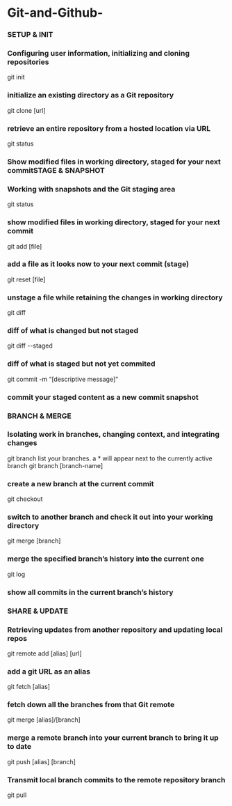 # Git-and-Github-
### **SETUP & INIT**
### Configuring user information, initializing and cloning repositories
git init
### initialize an existing directory as a Git repository 
git clone [url]
### retrieve an entire repository from a hosted location via URL
git status
### **Show modified files in working directory, staged for your next commitSTAGE & SNAPSHOT**
### Working with snapshots and the Git staging area
git status
### show modified files in working directory, staged for your next commit
git add [file]
### add a file as it looks now to your next commit (stage)
git reset [file]
### unstage a file while retaining the changes in working directory
git diff
### diff of what is changed but not staged
git diff --staged
### diff of what is staged but not yet commited
git commit -m “[descriptive message]”
### commit your staged content as a new commit snapshot
### **BRANCH & MERGE**
### Isolating work in branches, changing context, and integrating changes
git branch
list your branches. a * will appear next to the currently active branch
git branch [branch-name]
### create a new branch at the current commit
git checkout
### switch to another branch and check it out into your working directory 
git merge [branch]
### merge the specified branch’s history into the current one
git log
### show all commits in the current branch’s history
### **SHARE & UPDATE**
### Retrieving updates from another repository and updating local repos
git remote add [alias] [url]
### add a git URL as an alias
git fetch [alias]
### fetch down all the branches from that Git remote
git merge [alias]/[branch]
### merge a remote branch into your current branch to bring it up to date
git push [alias] [branch]
### Transmit local branch commits to the remote repository branch
git pull

